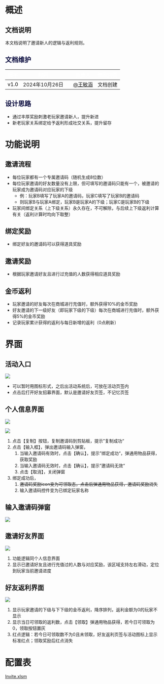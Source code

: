 # 概述
## 文档说明
本文档说明了邀请新人的逻辑与返利规则。

## <font style="color:rgb(5, 7, 59);background-color:rgb(253, 253, 254);">文档维护</font>
| <font style="color:white;">版本</font> | <font style="color:white;">时间</font> | | <font style="color:white;">负责人</font> | <font style="color:white;">修改内容</font> |
| :---: | :---: | --- | --- | --- |
| <font style="color:black;">v1.0</font> | 2024年10月26日 | | [@王敏涵](undefined/cookie-ylrqq) | 文档创建 |


## <font style="color:rgb(5, 7, 59);background-color:rgb(253, 253, 254);">设计思路</font>
+ 通过丰厚奖励刺激老玩家邀请新人<font style="background-color:rgb(253, 253, 254);">，提升新进</font>
+ <font style="background-color:rgb(253, 253, 254);">新老玩家关系绑定给予返利形成社交关系，提升留存</font>

# 功能说明
## 邀请流程
+ 每位玩家都有一个专属邀请码（随机生成8位数）
+ 每位玩家邀请的好友数量没有上限，但可填写的邀请码只能有一个，被邀请的玩家成为邀请码对应玩家的下级
    - 例：玩家B填写了玩家A的邀请码，玩家C填写了玩家B的邀请码
    - 则玩家B与玩家A绑定，玩家B是玩家A的下级；玩家C是玩家B的下级
+ 玩家间绑定关系（上下级关系）永久存在，不可解除，与后续上下级返利计算有关（返利计算时均向下取整）

## 绑定奖励
+ 绑定好友的邀请码可以获得道具奖励

## 邀请奖励
+ 根据玩家邀请好友且进行过充值的人数获得相应道具奖励

## 金币返利
+ 玩家邀请的好友每次在商城进行充值时，额外获得10%的金币奖励
+ 好友邀请的下一级好友（即玩家下级的下级）每次在商城进行充值时，额外获得5%的金币奖励
+ 记录玩家累计获得的返利与每日新增的返利（0点刷新）

# 界面
## 活动入口
![](https://cdn.nlark.com/yuque/0/2024/png/26927517/1729936613893-211494d5-db3f-4269-a0ee-fbeac3673cfd.png)

+ 可以暂时用图标形式，之后出活动系统后，可放在活动页签内
+ 点击后打开好友招募界面，默认是邀请好友页签，不记忆页签

## 个人信息界面
![](https://cdn.nlark.com/yuque/0/2024/png/26927517/1730096112063-e3080ac6-aa0f-4f80-8169-43607af78800.png)

![](https://cdn.nlark.com/yuque/0/2024/png/26927517/1730797550315-189f72b1-4c80-4fef-a5df-c656e957a0a9.png)

1. 点击【复制】按钮，复制邀请码到剪贴板，提示”复制成功“
2. 点击【输入框】，弹出邀请码输入弹窗，
    1. 当输入邀请码有效时，点击【确认】，提示”绑定成功“，弹通用物品获得，获取奖励
    2. 当输入邀请码无效时，点击【确认】，提示”邀请码无效“
    3. 点击【取消】，关闭弹窗
3. 绑定成功后，
    1. ~~邀请码奖励icon变为可领取态，点击后弹通用物品获得，邀请码奖励消失~~
    2. 输入邀请码控件变为已绑定玩家名称

## 输入邀请码弹窗
![](https://cdn.nlark.com/yuque/0/2024/png/26927517/1729936694659-a8dd4a9c-ce17-4297-ab01-07e11fbf7f2f.png)

## 邀请好友界面
![](https://cdn.nlark.com/yuque/0/2024/png/26927517/1730797668364-68e50ca5-f27a-4328-b444-5a055e9f1c3b.png)

1. 功能逻辑同个人信息界面
2. 显示已邀请好友且进行充值过的人数与对应奖励，该区域支持左右滑动，定位到玩家当前邀请进度

## 好友返利界面
![](https://cdn.nlark.com/yuque/0/2024/png/26927517/1730085559511-60df3599-8e30-4e97-8768-9950fd72220b.png)

1. 显示玩家邀请的下级与下下级的金币返利，降序排列，返利金额为0的玩家不显示
2. 显示当日可领取的返利数，点击【领取】弹通用物品获得，若今日可领取为0，领取按钮置灰
3. 红点逻辑：若今日可领取数不为0且未领取，好友返利页签与活动图标上显示标准红点；领取奖励后红点消失

# 配置表
[Invite.xlsm](https://snh48group.yuque.com/attachments/yuque/0/2024/xlsm/26927517/1729936566979-745b3510-33cf-4441-95f1-2971bce266a9.xlsm)



